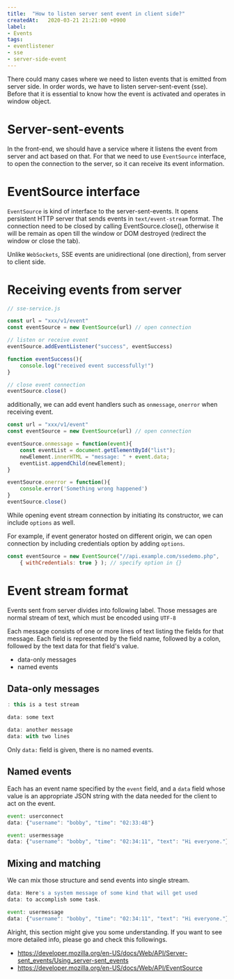 ```yaml
---
title:  "How to listen server sent event in client side?"
createdAt:   2020-03-21 21:21:00 +0900
label: 
- Events
tags:
- eventlistener
- sse
- server-side-event
---
```


There could many cases where we need to listen events that is emitted from server side. In order words, we have to listen server-sent-event (sse).
Before that it is essential to know how the event is activated and operates in window object.
# Server-sent-events
In the front-end, we should have a service where it listens the event from server and act based on that. For that we need to use `EventSource` interface, to open the connection to the server, so it can receive its event information.

# EventSource interface
`EventSource` is kind of interface to the server-sent-events. It opens persistent HTTP server that sends events in `text/event-stream` format.
The connection need to be closed by calling EventSource.close(), otherwise it will be remain as open till the window or DOM destroyed (redirect the window or close the tab). 

Unlike `WebSockets`, SSE events are unidirectional (one direction), from server to client side.

# Receiving events from server

```js
// sse-service.js

const url = "xxx/v1/event"
const eventSource = new EventSource(url) // open connection

// listen or receive event
eventSource.addEventListener("success", eventSuccess)

function eventSuccess(){
    console.log("received event successfully!")
}

// close event connection
eventSource.close()
```
additionally, we can add event handlers such as `onmessage`, `onerror` when receiving event.

```js
const url = "xxx/v1/event"
const eventSource = new EventSource(url) // open connection

eventSource.onmessage = function(event){
    const eventList = document.getElementById("list");
    newElement.innerHTML = "message: " + event.data;
    eventList.appendChild(newElement);
}

eventSource.onerror = function(){
    console.error('Something wrong happened')
}
eventSource.close()
```

While opening event stream connection by initiating its constructor, we can include `options` as well.

For example, if event generator hosted on different origin, we can open connection by including credentials option by adding `options`.

```js
const eventSource = new EventSource("//api.example.com/ssedemo.php", 
    { withCredentials: true } ); // specify option in {}
```

# Event stream format

Events sent from server divides into following label. Those messages are normal stream of text, which must be encoded using `UTF-8`

Each message consists of one or more lines of text listing the fields for that message. Each field is represented by the field name, followed by a colon, followed by the text data for that field's value.

 - data-only messages
 - named events

## Data-only messages

```js
: this is a test stream

data: some text

data: another message
data: with two lines 
```

Only `data:` field is given, there is no named events.

## Named events
 Each has an event name specified by the `event` field, and a `data` field whose value is an appropriate JSON string with the data needed for the client to act on the event. 

```js
event: userconnect
data: {"username": "bobby", "time": "02:33:48"}

event: usermessage
data: {"username": "bobby", "time": "02:34:11", "text": "Hi everyone."}
```

## Mixing and matching

We can mix those structure and send events into single stream.

```js
data: Here's a system message of some kind that will get used
data: to accomplish some task.

event: usermessage
data: {"username": "bobby", "time": "02:34:11", "text": "Hi everyone."}
```

Alright, this section might give you some understanding.
If you want to see more detailed info, please go and check this followings.

- https://developer.mozilla.org/en-US/docs/Web/API/Server-sent_events/Using_server-sent_events
- https://developer.mozilla.org/en-US/docs/Web/API/EventSource